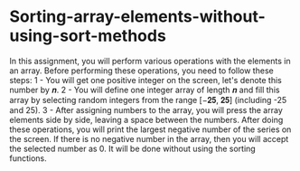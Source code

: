 # Sorting-array-elements-without-using-sort-methods
 In this assignment, you will perform various operations with the elements in an array. Before performing these operations, you need to follow these steps: 1 - You will get one positive integer on the screen, let's denote this number by 𝒏. 2 - You will define one integer array of length 𝒏 and fill this array by selecting random integers from the range [−𝟐𝟓, 𝟐𝟓] (including -25 and 25). 3 - After assigning numbers to the array, you will press the array elements side by side, leaving a space between the numbers. After doing these operations, you will print the largest negative number of the series on the screen. If there is no negative number in the array, then you will accept the selected number as 0. It will be done without using the sorting functions. 
